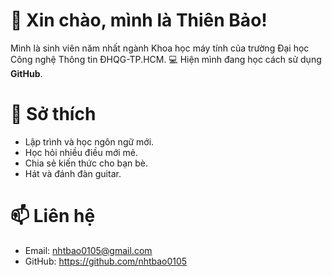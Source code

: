 # 👋 Xin chào, mình là Thiên Bảo!
Mình là sinh viên năm nhất ngành Khoa học máy tính của trường Đại học Công nghệ Thông tin ĐHQG-TP.HCM. 💻
Hiện mình đang học cách sử dụng **GitHub**.

# 🧠 Sở thích
- Lập trình và học ngôn ngữ mới.  
- Học hỏi nhiều điều mới mẻ.
- Chia sẻ kiến thức cho bạn bè.
- Hát và đánh đàn guitar.

# 📫 Liên hệ
- Email: nhtbao0105@gmail.com 
- GitHub: https://github.com/nhtbao0105

